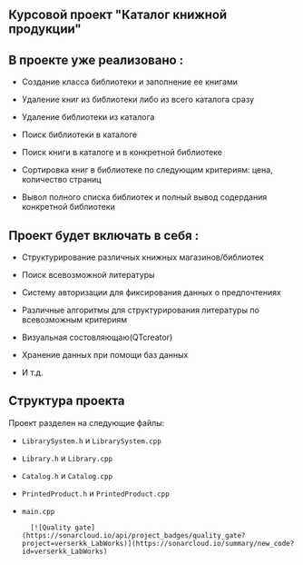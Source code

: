 ## Курсовой проект "Каталог книжной продукции"


## В проекте уже реализовано :

- Создание класса библиотеки и заполнение ее книгами

- Удаление книг из библиотеки либо из всего каталога сразу

- Удаление библиотеки из каталога

- Поиск библиотеки в каталоге

- Поиск книги в каталоге и в конкретной библиотеке

- Сортировка книг в библиотеке по следующим критериям: цена, количество страниц

- Вывол полного списка библиотек и полный вывод содердания конкретной библиотеки


## Проект будет включать в себя :

- Структурирование различных книжных магазинов/библиотек

- Поиск всевозможной литературы

- Систему авторизации для фиксирования данных о предпочтениях

- Различные алгоритмы для структурирования литературы по всевозможным критериям

- Визуальная состовляющаю(QTcreator)

- Хранение данных при помощи баз данных

- И т.д. 


## Структура проекта

Проект разделен на следующие файлы:

- `LibrarySystem.h` и `LibrarySystem.cpp`
- `Library.h` и `Library.cpp`
- `Catalog.h` и `Catalog.cpp`
- `PrintedProduct.h` и `PrintedProduct.cpp`
- `main.cpp`

        [![Quality gate](https://sonarcloud.io/api/project_badges/quality_gate?project=verserkk_LabWorks)](https://sonarcloud.io/summary/new_code?id=verserkk_LabWorks)
